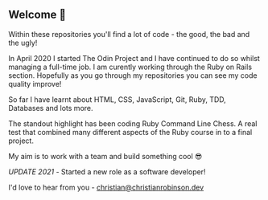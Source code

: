## Welcome 👋 

Within these repositories you'll find a lot of code - the good, the bad and the ugly! 

In April 2020 I started The Odin Project and I have continued to do so whilst managing a full-time job. I am curently working through the Ruby on Rails section. Hopefully as you go through my repositories you can see my code quality improve! 

So far I have learnt about HTML, CSS, JavaScript, Git, Ruby, TDD, Databases and lots more. 

The standout highlight has been coding Ruby Command Line Chess. A real test that combined many different aspects of the Ruby course in to a final project.

My aim is to work with a team and build something cool 😎 

*UPDATE 2021* - Started a new role as a software developer! 

I'd love to hear from you - christian@christianrobinson.dev
